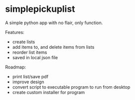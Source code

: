 # simplepickuplist

A simple python app with no flair, only function.

Features:

- create lists
- add items to, and delete items from lists
- reorder list items
- saved in local json file

Roadmap:

- print list/save pdf
- improve design
- convert script to executable program to run from desktop
- create custom installer for program
